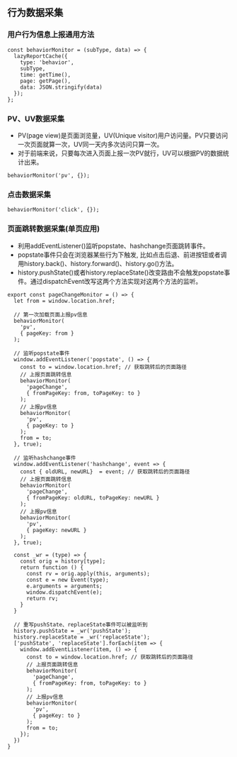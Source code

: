 ## 行为数据采集
### 用户行为信息上报通用方法
```
const behaviorMonitor = (subType, data) => {
  lazyReportCache({
    type: 'behavior',
    subType,
    time: getTime(),
    page: getPage(),
    data: JSON.stringify(data)
  });
};
```
### PV、UV数据采集
- PV(page view)是页面浏览量，UV(Unique visitor)用户访问量。PV只要访问一次页面就算一次，UV同一天内多次访问只算一次。
- 对于前端来说，只要每次进入页面上报一次PV就行，UV可以根据PV的数据统计出来。
```
behaviorMonitor('pv', {});
```
### 点击数据采集
```
behaviorMonitor('click', {});
```
### 页面跳转数据采集(单页应用)
- 利用addEventListener()监听popstate、hashchange页面跳转事件。
- popstate事件只会在浏览器某些行为下触发, 比如点击后退、前进按钮或者调用history.back()、history.forward()、history.go()方法。
- history.pushState()或者history.replaceState()改变路由不会触发popstate事件。通过dispatchEvent改写这两个方法实现对这两个方法的监听。
```
export const pageChangeMonitor = () => {
  let from = window.location.href;

  // 第一次加载页面上报pv信息
  behaviorMonitor(
    'pv',
    { pageKey: from }
  );

  // 监听popstate事件
  window.addEventListener('popstate', () => {
    const to = window.location.href; // 获取跳转后的页面路径
    // 上报页面跳转信息
    behaviorMonitor(
      'pageChange',
      { fromPageKey: from, toPageKey: to } 
    );
    // 上报pv信息
    behaviorMonitor(
      'pv',
      { pageKey: to }
    );
    from = to;
  }, true);
  
  // 监听hashchange事件
  window.addEventListener('hashchange', event => {
    const { oldURL, newURL}  = event; // 获取跳转后的页面路径
    // 上报页面跳转信息
    behaviorMonitor(
      'pageChange',
      { fromPageKey: oldURL, toPageKey: newURL }
    );
    // 上报pv信息
    behaviorMonitor(
      'pv',
      { pageKey: newURL }
    );
  }, true);

  const _wr = (type) => {
    const orig = history[type];
    return function () {
      const rv = orig.apply(this, arguments);
      const e = new Event(type);
      e.arguments = arguments;
      window.dispatchEvent(e);
      return rv;
    }
  }

  // 重写pushState、replaceState事件可以被监听到
  history.pushState = _wr('pushState');
  history.replaceState = _wr('replaceState');
  ['pushState', 'replaceState'].forEach(item => {
    window.addEventListener(item, () => {
      const to = window.location.href; // 获取跳转后的页面路径
      // 上报页面跳转信息
      behaviorMonitor(
        'pageChange',
        { fromPageKey: from, toPageKey: to }
      );
      // 上报pv信息
      behaviorMonitor(
        'pv',
        { pageKey: to }
      );
      from = to;
    });
  })
}
```
